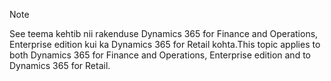 > [!NOTE]
> <span data-ttu-id="11657-101">See teema kehtib nii rakenduse Dynamics 365 for Finance and Operations, Enterprise edition kui ka Dynamics 365 for Retail kohta.</span><span class="sxs-lookup"><span data-stu-id="11657-101">This topic applies to both Dynamics 365 for Finance and Operations, Enterprise edition and to Dynamics 365 for Retail.</span></span> 